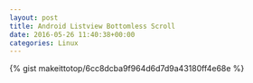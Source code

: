 ```yaml
---
layout: post                                                                                                              
title: Android Listview Bottomless Scroll                                                                                                                       
date: 2016-05-26 11:40:38+00:00                                                                                                                        
categories: Linux                                                                                                                
---                                                                                                                              
```


{% gist makeittotop/6cc8dcba9f964d6d7d9a43180ff4e68e %}                                                                                                           

